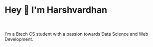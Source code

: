 <h1>Hey 👋 I'm Harshvardhan</h1> <br> <br>
I'm a Btech CS student with a passion towards Data Science and Web Development.

<!---
Harshvardhan32/Harshvardhan32 is a ✨ special ✨ repository because its `README.md` (this file) appears on your GitHub profile.
You can click the Preview link to take a look at your changes.
--->

